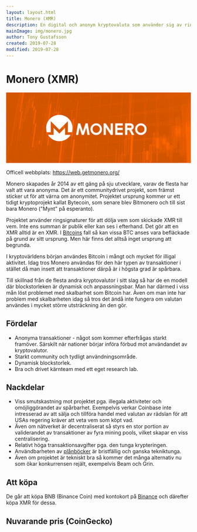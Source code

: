 ```yaml
---
layout: layout.html
title: Monero (XMR)
description: En digital och anonym kryptovaluta som använder sig av ringsignaturer och dynamisk blockstorlek.
mainImage: img/monero.jpg
author: Tony Gustafsson
created: 2019-07-28
modified: 2019-07-28
---
```


# Monero (XMR)

![Monero](../img/monero.jpg 'Monero')

Officell webbplats: https://web.getmonero.org/

Monero skapades år 2014 av ett gäng på sju utvecklare, varav de flesta har valt att vara anonyma. Det är ett communitydrivet projekt, som främst sticker ut för att värna om anonymitet. Projektet ursprung kommer ur ett tidigt kryptoprojekt kallat Bytecoin, som senare blev Bitmonero och till sist bara Monero ("Mynt" på esperanto).

Projektet använder ringsignaturer för att dölja vem som skickade XMR till vem. Inte ens summan är publik eller kan ses i efterhand. Det gör att en XMR alltid är en XMR. I [Bitcoins](/kryptovalutor/bitcoin.html) fall så kan vissa BTC anses vara befläckade på grund av sitt ursprung. Men här finns det alltså inget ursprung att begrunda.

I kryptovärldens början användes Bitcoin i mångt och mycket för illigal aktivitet. Idag tros Monero användas för den här typen av transaktioner i stället då man insett att transaktioner därpå är i högsta grad är spårbara.

Till skillnad från de flesta andra kryptovalutor i sitt slag så har de en modell där blockstorleken är dynamisk och anpassningsbar. Man har därmed i viss mån löst problemet med skalbarhet som Bitcoin har. Även om man inte har problem med skalbarheten idag så tros det ändå inte fungera om valutan användes i mycket större utsträckning än den gör.

## Fördelar

-   Anonyma transaktioner - något som kommer efterfrågas starkt framöver. Särskilt när nationer börjar införa förbud mot användandet av kryptovalutor.
-   Starkt community och tydligt användningsområde.
-   Dynamisk blockstorlek.
-   Bra och drivet kärnteam med ett eget research lab.

## Nackdelar

-   Viss smutskastning mot projektet pga. illegala aktiviteter och omöjliggörandet av spårbarhet. Exempelvis verkar Coinbase inte intresserad av att sälja och tillföra handel med valutan av rädslan för att USAs regering kräver att veta vem som köpt vad.
-   Även om nätverket är decentraliserat så styrs en stor portion av validerandet av transaktioner av fyra mining pools, vilket skapar en viss centralisering.
-   Relativt höga transaktionsavgifter pga. den tunga krypteringen.
-   Användbarheten av [plånböcker](/marknaden/planbocker.html) är bristfällig och ganska tekniktunga.
-   Även om projektet är tekniskt bra så kommer det många alternativ nu som ökar konkurrensen rejält, exempelvis Beam och Grin.

## Att köpa

De går att köpa BNB (Binance Coin) med kontokort på [Binance](https://www.binance.com) och därefter köpa XMR för dessa.

## Nuvarande pris (CoinGecko)

<script src="https://widgets.coingecko.com/coingecko-coin-ticker-widget.js"></script>

<coingecko-coin-ticker-widget currency="sek" coin-id="monero" locale="en"></coingecko-coin-ticker-widget>
